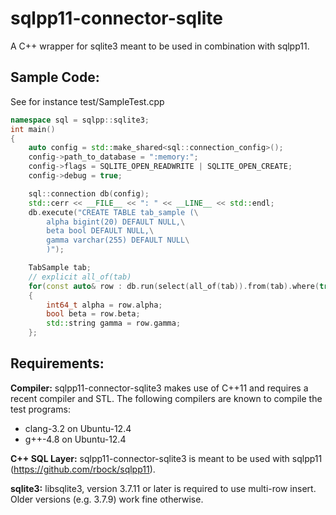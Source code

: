 sqlpp11-connector-sqlite
========================

A C++ wrapper for sqlite3 meant to be used in combination with sqlpp11.

Sample Code:
------------
See for instance test/SampleTest.cpp

```C++
namespace sql = sqlpp::sqlite3;
int main()
{
    auto config = std::make_shared<sql::connection_config>();
    config->path_to_database = ":memory:";
    config->flags = SQLITE_OPEN_READWRITE | SQLITE_OPEN_CREATE;
    config->debug = true;

    sql::connection db(config);
    std::cerr << __FILE__ << ": " << __LINE__ << std::endl;
    db.execute("CREATE TABLE tab_sample (\
        alpha bigint(20) DEFAULT NULL,\
        beta bool DEFAULT NULL,\
        gamma varchar(255) DEFAULT NULL\
        )");

    TabSample tab;
    // explicit all_of(tab)
    for(const auto& row : db.run(select(all_of(tab)).from(tab).where(true)))
    {
        int64_t alpha = row.alpha;
        bool beta = row.beta;
        std::string gamma = row.gamma;
    };
```

Requirements:
-------------
__Compiler:__
sqlpp11-connector-sqlite3 makes use of C++11 and requires a recent compiler and STL. The following compilers are known to compile the test programs:

  * clang-3.2 on Ubuntu-12.4
  * g++-4.8 on Ubuntu-12.4

__C++ SQL Layer:__
sqlpp11-connector-sqlite3 is meant to be used with sqlpp11 (https://github.com/rbock/sqlpp11).

__sqlite3:__
libsqlite3, version 3.7.11 or later is required to use multi-row insert. Older versions (e.g. 3.7.9) work fine otherwise.
